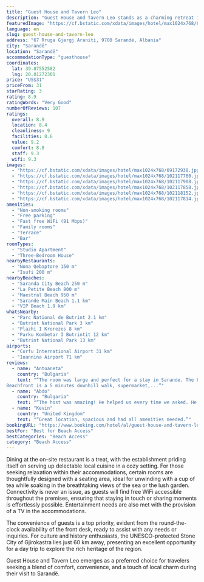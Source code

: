 ```yaml
---
title: "Guest House and Tavern Leo"
description: "Guest House and Tavern Leo stands as a charming retreat in Sarandë, located within the scenic Vlorë County Region."
featuredImage: "https://cf.bstatic.com/xdata/images/hotel/max1024x768/69172938.jpg?k=630f872d96d9dd46f12c7ed9d029cae76a4c3f8451215647e5aa0c4bc9d6fe54&o=&hp=1"
language: en
slug: guest-house-and-tavern-leo
address: "67 Rruga Gjergj Araniti, 9700 Sarandë, Albania"
city: "Sarandë"
location: "Sarandë"
accommodationType: "guesthouse"
coordinates:
  lat: 39.87552582
  lng: 20.01272301
price: "US$31"
priceFrom: 31
starRating: 3
rating: 8.9
ratingWords: "Very Good"
numberOfReviews: 107
ratings:
  overall: 8.9
  location: 8.4
  cleanliness: 9
  facilities: 8.6
  value: 9.2
  comfort: 8.8
  staff: 9.3
  wifi: 9.3
images:
  - "https://cf.bstatic.com/xdata/images/hotel/max1024x768/69172938.jpg?k=630f872d96d9dd46f12c7ed9d029cae76a4c3f8451215647e5aa0c4bc9d6fe54&o=&hp=1"
  - "https://cf.bstatic.com/xdata/images/hotel/max1024x768/102117760.jpg?k=758e6edf75ee5e33102a748912dd44eeb3c0c732447561ad836c2a6913d4a128&o=&hp=1"
  - "https://cf.bstatic.com/xdata/images/hotel/max1024x768/102117908.jpg?k=150bb1a8c7e6da53abe3a498f35526c558f880c6cfdbabf5dbe21eaefcaf89db&o=&hp=1"
  - "https://cf.bstatic.com/xdata/images/hotel/max1024x768/102117858.jpg?k=a5c78c4ebcab64f12386aaccc779b191b1815aeb5f986947baceb863566af74c&o=&hp=1"
  - "https://cf.bstatic.com/xdata/images/hotel/max1024x768/102118152.jpg?k=688cdf668e36f129f3a99a6a47e475870732de9edc8e3916dc46b52a6c69d1a1&o=&hp=1"
  - "https://cf.bstatic.com/xdata/images/hotel/max1024x768/102117814.jpg?k=516f304f3f684320a099ca3ee10ced058ef600f150d0e8dc66b8d0db71dc0c0f&o=&hp=1"
amenities:
  - "Non-smoking rooms"
  - "Free parking"
  - "Fast free WiFi (91 Mbps)"
  - "Family rooms"
  - "Terrace"
  - "Bar"
roomTypes:
  - "Studio Apartment"
  - "Three-Bedroom House"
nearbyRestaurants:
  - "Nona Qebaptore 150 m"
  - "Isufi 200 m"
nearbyBeaches:
  - "Saranda City Beach 250 m"
  - "La Petite Beach 800 m"
  - "Maestral Beach 950 m"
  - "Sarande Main Beach 1.1 km"
  - "VIP Beach 1.9 km"
whatsNearby:
  - "Parc National de Butrint 2.1 km"
  - "Butrint National Park 3 km"
  - "Plazhi I Krorezes 8 km"
  - "Parku Kombetar I Butrintit 12 km"
  - "Butrint National Park 13 km"
airports:
  - "Corfu International Airport 31 km"
  - "Ioannina Airport 71 km"
reviews:
  - name: "Antoaneta"
    country: "Bulgaria"
    text: "“The room was large and perfect for a stay in Sarande. The balcony is a big plus to enjoy the amazing view. Lovely hosts who did everything to ensure a memorable stay for their guests.
Beachfront is a 5 minutes downhill walk, supermarket,...”"
  - name: "Abdo"
    country: "Bulgaria"
    text: "“The host was amazing! He helped us every time we asked. He also gave us useful info about the city. There is a magnificent terrace with a view which is perfect for taking pictures at sunset and having a drink with your company. There is a...”"
  - name: "Kevin"
    country: "United Kingdom"
    text: "“Great location, spacious and had all amenities needed.”"
bookingURL: "https://www.booking.com/hotel/al/guest-house-and-tavern-leo.en-gb.html?aid=8035640"
bestFor: "Best for Beach Access"
bestCategories: "Beach Access"
category: "Beach Access"
---
```


Dining at the on-site restaurant is a treat, with the establishment priding itself on serving up delectable local cuisine in a cozy setting. For those seeking relaxation within their accommodations, certain rooms are thoughtfully designed with a seating area, ideal for unwinding with a cup of tea while soaking in the breathtaking views of the sea or the lush garden. Connectivity is never an issue, as guests will find free WiFi accessible throughout the premises, ensuring that staying in touch or sharing moments is effortlessly possible. Entertainment needs are also met with the provision of a TV in the accommodations.

The convenience of guests is a top priority, evident from the round-the-clock availability of the front desk, ready to assist with any needs or inquiries. For culture and history enthusiasts, the UNESCO-protected Stone City of Gjirokastra lies just 60 km away, presenting an excellent opportunity for a day trip to explore the rich heritage of the region.

Guest House and Tavern Leo emerges as a preferred choice for travelers seeking a blend of comfort, convenience, and a touch of local charm during their visit to Sarandë.